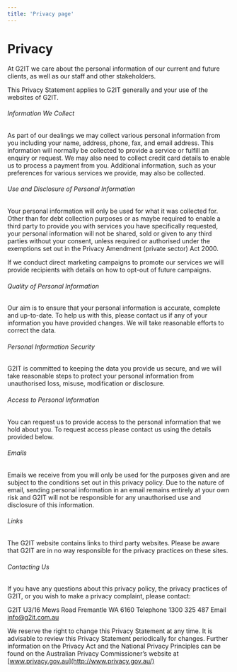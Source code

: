 ```yaml
---
title: 'Privacy page'
---
```


# Privacy

At G2IT we care about the personal information of our current and future clients, as well as our staff and other stakeholders.

This Privacy Statement applies to G2IT generally and your use of the websites of G2IT.

###### Information We Collect

As part of our dealings we may collect various personal information from you including your name, address, phone, fax, and email address. This information will normally be collected to provide a service or fulfill an enquiry or request. We may also need to collect credit card details to enable us to process a payment from you. Additional information, such as your preferences for various services we provide, may also be collected.

###### Use and Disclosure of Personal Information

Your personal information will only be used for what it was collected for. Other than for debt collection purposes or as maybe required to enable a third party to provide you with services you have specifically requested, your personal information will not be shared, sold or given to any third parties without your consent, unless required or authorised under the exemptions set out in the Privacy Amendment (private sector) Act 2000.

If we conduct direct marketing campaigns to promote our services we will provide recipients with details on how to opt-out of future campaigns.

###### Quality of Personal Information

Our aim is to ensure that your personal information is accurate, complete and up-to-date. To help us with this, please contact us if any of your information you have provided changes. We will take reasonable efforts to correct the data.

###### Personal Information Security

G2IT is committed to keeping the data you provide us secure, and we will take reasonable steps to protect your personal information from unauthorised loss, misuse, modification or disclosure.

###### Access to Personal Information

You can request us to provide access to the personal information that we hold about you. To request access please contact us using the details provided below.

###### Emails

Emails we receive from you will only be used for the purposes given and are subject to the conditions set out in this privacy policy. Due to the nature of email, sending personal information in an email remains entirely at your own risk and G2IT will not be responsible for any unauthorised use and disclosure of this information.

###### Links

The G2IT website contains links to third party websites. Please be aware that G2IT are in no way responsible for the privacy practices on these sites.

###### Contacting Us

If you have any questions about this privacy policy, the privacy practices of G2IT, or you wish to make a privacy complaint, please contact:

G2IT 
U3/16 Mews Road
Fremantle WA 6160 
Telephone 1300 325 487
Email [info@g2it.com.au](mailto:info@g2it.com.au)

We reserve the right to change this Privacy Statement at any time. It is advisable to review this Privacy Statement periodically for changes. Further information on the Privacy Act and the National Privacy Principles can be found on the Australian Privacy Commissioner’s website at [www.privacy.gov.au](http://www.privacy.gov.au/)
